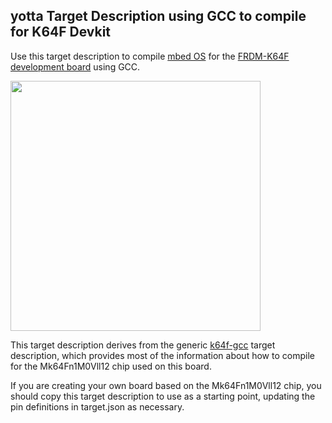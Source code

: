## yotta Target Description using GCC to compile for K64F Devkit

Use this target description to compile [mbed
OS](http://www.mbed.com/en/development/software/mbed-os/) for the [FRDM-K64F
development
board](http://www.mbed.com/en/development/hardware/boards/freescale/frdm_k64f/)
using GCC.

<img src="https://mbed-media.s3.amazonaws.com/frdm-k64f.jpg" width="400">


This target description derives from the generic
[k64f-gcc](https://github.com/ARMmbed/target-k64f-gcc) target description,
which provides most of the information about how to compile for the
Mk64Fn1M0Vll12 chip used on this board.

If you are creating your own board based on the Mk64Fn1M0Vll12 chip, you should
copy this target description to use as a starting point, updating the pin
definitions in target.json as necessary.
